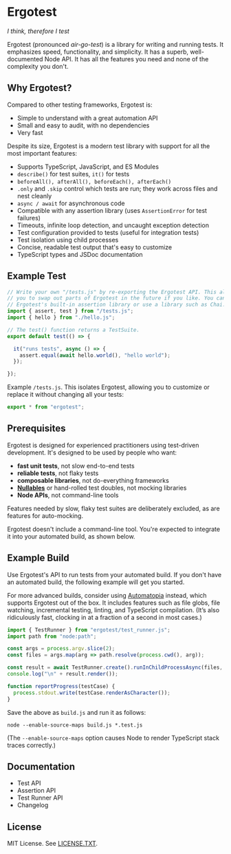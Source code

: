 # Ergotest

*I think, therefore I test*

Ergotest (pronounced *air-go-test*) is a library for writing and running tests. It emphasizes speed, functionality, and simplicity. It has a superb, well-documented Node API. It has all the features you need and none of the complexity you don't.


## Why Ergotest?

Compared to other testing frameworks, Ergotest is:

* Simple to understand with a great automation API
* Small and easy to audit, with no dependencies
* Very fast

Despite its size, Ergotest is a modern test library with support for all the most important features:

* Supports TypeScript, JavaScript, and ES Modules
* `describe()` for test suites, `it()` for tests
* `beforeAll(), afterAll(), beforeEach(), afterEach()`
* `.only` and `.skip` control which tests are run; they work across files and nest cleanly
* `async / await` for asynchronous code
* Compatible with any assertion library (uses `AssertionError` for test failures)
* Timeouts, infinite loop detection, and uncaught exception detection
* Test configuration provided to tests (useful for integration tests)
* Test isolation using child processes
* Concise, readable test output that's easy to customize
* TypeScript types and JSDoc documentation


## Example Test

```javascript
// Write your own "/tests.js" by re-exporting the Ergotest API. This allows
// you to swap out parts of Ergotest in the future if you like. You can use
// Ergotest's built-in assertion library or use a library such as Chai.
import { assert, test } from "/tests.js";
import { hello } from "./hello.js";

// The test() function returns a TestSuite.
export default test(() => {

  it("runs tests", async () => {
    assert.equal(await hello.world(), "hello world");
  });

});
```

Example `/tests.js`. This isolates Ergotest, allowing you to customize or replace it without changing all your tests:

```javascript
export * from "ergotest";
```


## Prerequisites

Ergotest is designed for experienced practitioners using test-driven development. It's designed to be used by people who want:

* **fast unit tests**, not slow end-to-end tests
* **reliable tests**, not flaky tests
* **composable libraries**, not do-everything frameworks
* **[Nullables](https://www.jamesshore.com/s/nullables)** or hand-rolled test doubles, not mocking libraries
* **Node APIs**, not command-line tools

Features needed by slow, flaky test suites are deliberately excluded, as are features for auto-mocking.

Ergotest doesn't include a command-line tool. You're expected to integrate it into your automated build, as shown below.


## Example Build

Use Ergotest's API to run tests from your automated build. If you don't have an automated build, the following example will get you started. 

For more advanced builds, consider using [Automatopia](https://github.com/jamesshore/automatopia) instead, which supports Ergotest out of the box. It includes features such as file globs, file watching, incremental testing, linting, and TypeScript compilation. (It’s also ridiculously fast, clocking in at a fraction of a second in most cases.)

```javascript
import { TestRunner } from "ergotest/test_runner.js";
import path from "node:path";

const args = process.argv.slice(2);
const files = args.map(arg => path.resolve(process.cwd(), arg));

const result = await TestRunner.create().runInChildProcessAsync(files, { notifyFn: reportProgress });
console.log("\n" + result.render());

function reportProgress(testCase) {
  process.stdout.write(testCase.renderAsCharacter());
}
```

Save the above as `build.js` and run it as follows:

```shell
node --enable-source-maps build.js *.test.js
```

(The `--enable-source-maps` option causes Node to render TypeScript stack traces correctly.)


## Documentation

* Test API
* Assertion API
* Test Runner API
* Changelog


## License

MIT License. See [LICENSE.TXT](LICENSE.TXT).


